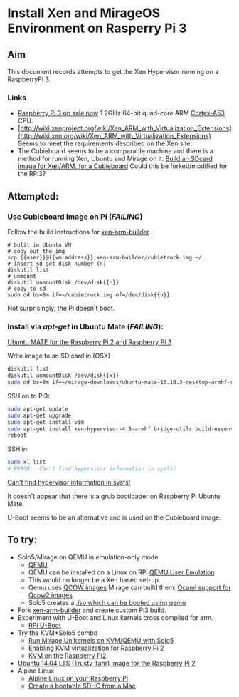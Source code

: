 # Install Xen and MirageOS Environment on Rasperry Pi 3

## Aim

This document records attempts to get the Xen Hypervisor running on a RaspberryPi 3.

### Links
* [Raspberry Pi 3 on sale now](https://www.raspberrypi.org/blog/raspberry-pi-3-on-sale/)
  1.2GHz 64-bit quad-core ARM [Cortex-A53](http://www.arm.com/products/processors/cortex-a/cortex-a53-processor.php) CPU.
* [http://wiki.xenproject.org/wiki/Xen_ARM_with_Virtualization_Extensions](http://wiki.xen.org/wiki/Xen_ARM_with_Virtualization_Extensions)
  Seems to meet the requirements described on the Xen site.
* The Cubieboard seems to be a comparable machine and there is a
  method for running Xen, Ubuntu and Mirage on it.
  [Build an SDcard image for Xen/ARM, for a Cubieboard](https://github.com/mirage/xen-arm-builder)
  Could this be forked/modified for the RPi3?


## Attempted:

### Use Cubieboard Image on Pi (_FAILING_)

Follow the build instructions for [xen-arm-builder](https://github.com/mirage/xen-arm-builder).

```
# bulit in Ubuntu VM
# copy out the img
scp {{user}}@{{vm address}}:xen-arm-builder/cubietruck.img ~/
# insert sd get disk number (n)
diskutil list
# unmount
diskutil unmountDisk /dev/disk{{n}}
# copy to sd
sudo dd bs=8m if=~/cubietruck.img of=/dev/disk{{n}}
```

Not surprisingly, the Pi doesn't boot.

### Install via _apt-get_ in Ubuntu Mate (_FAILING_):

[Ubuntu MATE for the Raspberry Pi 2 and Raspberry Pi 3](https://ubuntu-mate.org/raspberry-pi/)

Write image to an SD card in (OSX)
```sh
diskutil list
diskutil unmountDisk /dev/disk{{x}}
sudo dd bs=8m if=~/mirage-downloads/ubuntu-mate-15.10.3-desktop-armhf-raspberry-pi-2.img of=/dev/disk{{x}}
```

SSH on to Pi3:
```sh
sudo apt-get update
sudo apt-get upgrade
sudo apt-get install vim
sudo apt-get install xen-hypervisor-4.5-armhf bridge-utils build-essential git
reboot
```

SSH in:
```sh
sudo xl list
# ERROR:  Can't find hypervisor information in sysfs!
```

[Can't find hypervisor information in sysfs!](https://xen-orchestra.com/blog/cant-find-hypervisor-information-in-sysfs/)

It doesn't appear that there is a grub bootloader on Raspberry Pi Ubuntu Mate.

U-Boot seems to be an alternative and is used on the Cubieboard image.


## To try:

* Solo5/Mirage on QEMU in emulation-only mode
  * [QEMU](http://wiki.qemu.org/Main_Page)
  * QEMU can be installed on a Linux on RPi
    [QEMU User Emulation](https://wiki.debian.org/QemuUserEmulation)
  * This would no longer be a Xen based set-up.
  * Qemu uses [QCOW images](https://people.gnome.org/~markmc/qcow-image-format.html)
    Mirage can build them: [Ocaml support for Qcow2 images](https://github.com/mirage/ocaml-qcow)
  * Solo5 creates a [_.iso_ which can be booted using qemu](http://linux-tips.org/t/booting-from-an-iso-image-using-qemu/136)
* Fork [xen-arm-builder](https://github.com/mirage/xen-arm-builder)
  and create custom Pi3 build.
* Experiment with U-Boot and Linux kernels cross compiled for arm.
  * [RPi U-Boot](http://elinux.org/RPi_U-Boot)
* Try the KVM+Solo5 combo
  * [Run Mirage Unikernels on KVM/QEMU with Solo5](https://mirage.io/blog/introducing-solo5)
  * [Enabling KVM virtualization for Raspberry Pi 2](http://blog.flexvdi.com/2015/03/17/enabling-kvm-virtualization-on-the-raspberry-pi-2/)
  * [KVM on the Raspberry Pi2](https://blog.night-shade.org.uk/2015/05/kvm-on-the-raspberry-pi2/)
* [Ubuntu 14.04 LTS (Trusty Tahr) image for the Raspberry Pi 2](https://wiki.ubuntu.com/ARM/RaspberryPi)
* Alpine Linux
  * [Alpine Linux on your Raspberry Pi](http://wiki.alpinelinux.org/wiki/Raspberry_Pi)
  * [Create a bootable SDHC from a Mac](http://wiki.alpinelinux.org/wiki/Create_a_bootable_SDHC_from_a_Mac)
